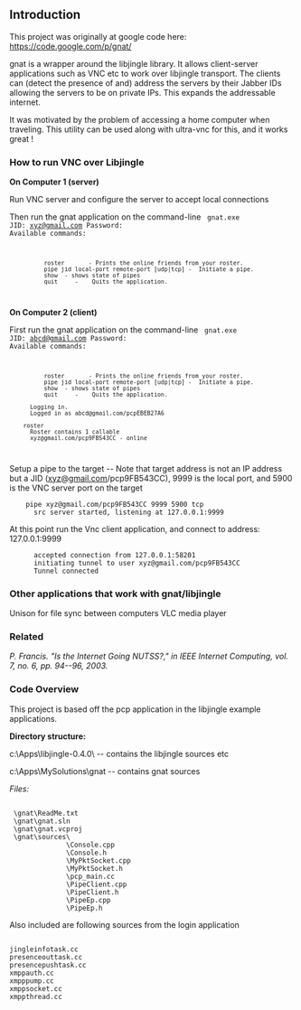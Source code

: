 ## Introduction ##

This project was originally at google code here: https://code.google.com/p/gnat/

gnat is a wrapper around the libjingle library. It allows client-server applications such as VNC etc to work over libjingle transport. The clients can (detect the presence of and) address the servers by their Jabber IDs allowing the servers to be on private IPs. This expands the addressable internet.

It was motivated by the problem of accessing a home computer when traveling. This utility can be used along with ultra-vnc for this, and it works great !

### How to run VNC over Libjingle ###

**On Computer 1 (server)**

Run VNC server and configure the server to accept local connections

Then run the gnat application on the command-line
<code>
       gnat.exe
          JID: xyz@gmail.com
          Password:
          Available commands:

              roster       - Prints the online friends from your roster.
              pipe jid local-port remote-port [udp|tcp] -  Initiate a pipe.
              show  - shows state of pipes
              quit     -    Quits the application.
</code>      
    
**On Computer 2 (client)**

First run the gnat application on the command-line
<code>
        gnat.exe
          JID: abcd@gmail.com
          Password:
          Available commands:

              roster       - Prints the online friends from your roster.
              pipe jid local-port remote-port [udp|tcp] -  Initiate a pipe.
              show  - shows state of pipes
              quit     -    Quits the application.

          Logging in.
          Logged in as abcd@gmail.com/pcpEBEB27A6

        roster
          Roster contains 1 callable
          xyz@gmail.com/pcp9FB543CC - online
</code>

Setup a pipe to the target -- Note that target address is not an IP address but
a JID (xyz@gmail.com/pcp9FB543CC), 9999 is the local port, and 5900 is the
VNC server port on the target 

        pipe xyz@gmail.com/pcp9FB543CC 9999 5900 tcp 
          src server started, listening at 127.0.0.1:9999

At this point run the Vnc client application, and connect to address: 127.0.0.1:9999

          accepted connection from 127.0.0.1:58201
          initiating tunnel to user xyz@gmail.com/pcp9FB543CC
          Tunnel connected

### Other applications that work with gnat/libjingle ###

Unison for file sync between computers
VLC media player

### Related ###

*P. Francis. "Is the Internet Going NUTSS?," in IEEE Internet Computing, vol. 7, no. 6, pp. 94--96, 2003.*

### Code Overview ###

This project is based off the pcp application in
the libjingle example applications.

**Directory structure:**

c:\Apps\libjingle-0.4.0\ -- contains the libjingle sources etc

c:\Apps\MySolutions\gnat  -- contains gnat sources

*Files:*

<code> 
 \gnat\ReadMe.txt
 \gnat\gnat.sln
 \gnat\gnat.vcproj
 \gnat\sources\
              \Console.cpp
              \Console.h
              \MyPktSocket.cpp
              \MyPktSocket.h
              \pcp_main.cc
              \PipeClient.cpp
              \PipeClient.h
              \PipeEp.cpp
              \PipeEp.h
</code>

Also included are following sources from the login application

<code>
jingleinfotask.cc
presenceouttask.cc
presencepushtask.cc
xmppauth.cc
xmpppump.cc
xmppsocket.cc
xmppthread.cc
</code>